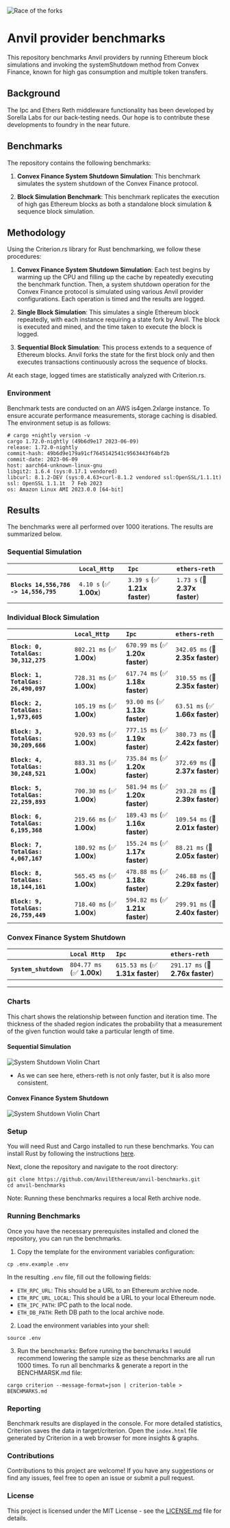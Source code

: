 ![Race of the forks](/assets/RaceOfTheForks.png)

# Anvil provider benchmarks

This repository benchmarks Anvil providers by running Ethereum block simulations and invoking the systemShutdown method from Convex Finance, known for high gas consumption and multiple token transfers.

## Background

The Ipc and Ethers Reth middleware functionality has been developed by Sorella Labs for our back-testing needs. Our hope is to contribute these developments to foundry in the near future.

## Benchmarks

The repository contains the following benchmarks:

1. **Convex Finance System Shutdown Simulation**: This benchmark simulates the system shutdown of the Convex Finance protocol.

2. **Block Simulation Benchmark**: This benchmark replicates the execution of high gas Ethereum blocks as both a standalone block simulation & sequence block simulation.

## Methodology

Using the Criterion.rs library for Rust benchmarking, we follow these procedures:

1. **Convex Finance System Shutdown Simulation**: Each test begins by warming up the CPU and filling up the cache by repeatedly executing the benchmark function. Then, a system shutdown operation for the Convex Finance protocol is simulated using various Anvil provider configurations. Each operation is timed and the results are logged.

2. **Single Block Simulation**: This simulates a single Ethereum block repeatedly, with each instance requiring a state fork by Anvil. The block is executed and mined, and the time taken to execute the block is logged.

3. **Sequential Block Simulation**: This process extends to a sequence of Ethereum blocks. Anvil forks the state for the first block only and then executes transactions continuously across the sequence of blocks.

At each stage, logged times are statistically analyzed with Criterion.rs.

### Environment

Benchmark tests are conducted on an AWS is4gen.2xlarge instance. To ensure accurate performance measurements, storage caching is disabled.
The environment setup is as follows:

```
# cargo +nightly version -v
cargo 1.72.0-nightly (49b6d9e17 2023-06-09)
release: 1.72.0-nightly
commit-hash: 49b6d9e179a91cf7645142541c9563443f64bf2b
commit-date: 2023-06-09
host: aarch64-unknown-linux-gnu
libgit2: 1.6.4 (sys:0.17.1 vendored)
libcurl: 8.1.2-DEV (sys:0.4.63+curl-8.1.2 vendored ssl:OpenSSL/1.1.1t)
ssl: OpenSSL 1.1.1t  7 Feb 2023
os: Amazon Linux AMI 2023.0.0 [64-bit]

```

## Results

The benchmarks were all performed over 1000 iterations. The results are summarized below.

### Sequential Simulation

|                                       | `Local_Http`            | `Ipc`                          | `ethers-reth`                  |
| :------------------------------------ | :---------------------- | :----------------------------- | :----------------------------- |
| **`Blocks 14,556,786 -> 14,556,795`** | `4.10 s` (✅ **1.00x**) | `3.39 s` (✅ **1.21x faster**) | `1.73 s` (🚀 **2.37x faster**) |

### Individual Block Simulation

|                                      | `Local_Http`               | `Ipc`                             | `ethers-reth`                     |
| :----------------------------------- | :------------------------- | :-------------------------------- | :-------------------------------- |
| **`Block: 0, TotalGas: 30,312,275`** | `802.21 ms` (✅ **1.00x**) | `670.99 ms` (✅ **1.20x faster**) | `342.05 ms` (🚀 **2.35x faster**) |
| **`Block: 1, TotalGas: 26,490,097`** | `728.31 ms` (✅ **1.00x**) | `617.74 ms` (✅ **1.18x faster**) | `310.55 ms` (🚀 **2.35x faster**) |
| **`Block: 2, TotalGas: 1,973,605`**  | `105.19 ms` (✅ **1.00x**) | `93.00 ms` (✅ **1.13x faster**)  | `63.51 ms` (✅ **1.66x faster**)  |
| **`Block: 3, TotalGas: 30,209,666`** | `920.93 ms` (✅ **1.00x**) | `777.15 ms` (✅ **1.19x faster**) | `380.73 ms` (🚀 **2.42x faster**) |
| **`Block: 4, TotalGas: 30,248,521`** | `883.31 ms` (✅ **1.00x**) | `735.84 ms` (✅ **1.20x faster**) | `372.69 ms` (🚀 **2.37x faster**) |
| **`Block: 5, TotalGas: 22,259,893`** | `700.30 ms` (✅ **1.00x**) | `581.94 ms` (✅ **1.20x faster**) | `293.28 ms` (🚀 **2.39x faster**) |
| **`Block: 6, TotalGas: 6,195,368`**  | `219.66 ms` (✅ **1.00x**) | `189.43 ms` (✅ **1.16x faster**) | `109.54 ms` (🚀 **2.01x faster**) |
| **`Block: 7, TotalGas: 4,067,167`**  | `180.92 ms` (✅ **1.00x**) | `155.24 ms` (✅ **1.17x faster**) | `88.21 ms` (🚀 **2.05x faster**)  |
| **`Block: 8, TotalGas: 18,144,161`** | `565.45 ms` (✅ **1.00x**) | `478.88 ms` (✅ **1.18x faster**) | `246.88 ms` (🚀 **2.29x faster**) |
| **`Block: 9, TotalGas: 26,759,449`** | `718.40 ms` (✅ **1.00x**) | `594.82 ms` (✅ **1.21x faster**) | `299.91 ms` (🚀 **2.40x faster**) |

### Convex Finance System Shutdown

|                       | `Local Http`               | `Ipc`                             | `ethers-reth`                     |
| :-------------------- | :------------------------- | :-------------------------------- | :-------------------------------- |
| **`System_shutdown`** | `804.77 ms` (✅ **1.00x**) | `615.53 ms` (✅ **1.31x faster**) | `291.17 ms` (🚀 **2.76x faster**) |

---

### Charts

This chart shows the relationship between function and iteration time. The thickness of the shaded region indicates the probability that a measurement of the given function would take a particular length of time.

#### Sequential Simulation

![System Shutdown Violin Chart](target/criterion/reports/Sequential%20Simulation/violin.svg)

- As we can see here, ethers-reth is not only faster, but it is also more consistent.

#### Convex Finance System Shutdown

![System Shutdown Violin Chart](target/criterion/reports/Convex%20Finance%20System%20Shutdown/violin.svg)

### Setup

You will need Rust and Cargo installed to run these benchmarks. You can install Rust by following the instructions [here](https://www.rust-lang.org/tools/install).

Next, clone the repository and navigate to the root directory:

```
git clone https://github.com/AnvilEthereum/anvil-benchmarks.git
cd anvil-benchmarks
```

Note: Running these benchmarks requires a local Reth archive node.

### Running Benchmarks

Once you have the necessary prerequisites installed and cloned the repository, you can run the benchmarks.

1. Copy the template for the environment variables configuration:

```
cp .env.example .env
```

In the resulting `.env` file, fill out the following fields:

- `ETH_RPC_URL`: This should be a URL to an Ethereum archive node.
- `ETH_RPC_URL_LOCAL`: This should be a URL to your local Ethereum node.
- `ETH_IPC_PATH`: IPC path to the local node.
- `ETH_DB_PATH`: Reth DB path to the local archive node.

2. Load the environment variables into your shell:

```
source .env
```

3. Run the benchmarks:
   Before running the benchmarks I would recommend lowering the sample size as these benchmarks are all run 1000 times.
   To run all benchmarks & generate a report in the BENCHMARSK.md file:

```
cargo criterion --message-format=json | criterion-table > BENCHMARKS.md
```

### Reporting

Benchmark results are displayed in the console. For more detailed statistics, Criterion saves the data in target/criterion. Open the `index.html` file generated by Criterion in a web browser for more insights & graphs.

### Contributions

Contributions to this project are welcome! If you have any suggestions or find any issues, feel free to open an issue or submit a pull request.

### License

This project is licensed under the MIT License - see the [LICENSE.md](LICENSE.md) file for details.
